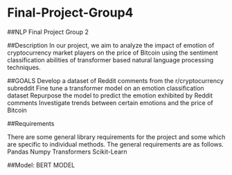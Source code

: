 # Final-Project-Group4
##NLP Final Project Group 2

##Description
In our project, we aim to analyze the impact of emotion of cryptocurrency market players on the price of Bitcoin using the sentiment classification abilities of transformer based natural language processing techniques. 

##GOALS
Develop a dataset of Reddit comments from the r/cryptocurrency subreddit
Fine tune a transformer model on an emotion classification dataset
Repurpose the model to predict the emotion exhibited by Reddit comments
Investigate trends between certain emotions and the price of Bitcoin

##Requirements

There are some general library requirements for the project and some which are specific to individual methods. The general requirements are as follows.
Pandas
Numpy
Transformers
Scikit-Learn


##Model:
BERT MODEL

